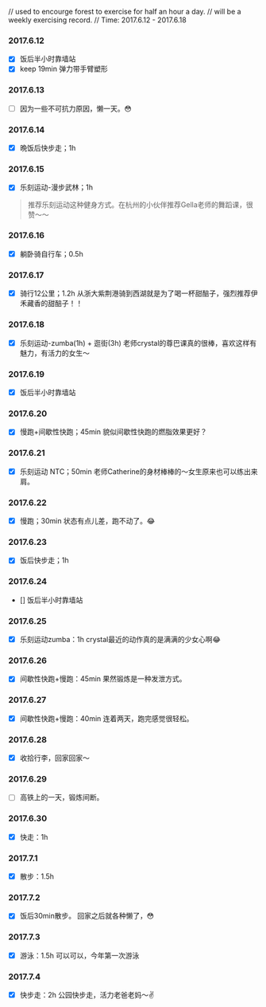 // used to encourge forest to exercise for half an hour a day.
// will be a weekly exercising record.
// Time: 2017.6.12 - 2017.6.18

### 2017.6.12 

- [x] 饭后半小时靠墙站
- [x] keep 19min 弹力带手臂塑形

### 2017.6.13 

- [ ] 因为一些不可抗力原因，懒一天。😳

### 2017.6.14

- [x] 晩饭后快步走；1h

### 2017.6.15

- [x] 乐刻运动-漫步武林；1h
> 推荐乐刻运动这种健身方式。在杭州的小伙伴推荐Gella老师的舞蹈课，很赞～～

### 2017.6.16

- [x] 躺卧骑自行车；0.5h

### 2017.6.17

- [x] 骑行12公里；1.2h
从浙大紫荆港骑到西湖就是为了喝一杯甜醅子，强烈推荐伊禾藏香的甜醅子！！

### 2017.6.18

- [x] 乐刻运动-zumba(1h) + 逛街(3h)
老师crystal的尊巴课真的很棒，喜欢这样有魅力，有活力的女生～

### 2017.6.19
- [x] 饭后半小时靠墙站

### 2017.6.20
- [x] 慢跑+间歇性快跑；45min
貌似间歇性快跑的燃脂效果更好？

### 2017.6.21
- [x] 乐刻运动 NTC；50min
老师Catherine的身材棒棒的～女生原来也可以练出来肩。

### 2017.6.22
- [x] 慢跑；30min
状态有点儿差，跑不动了。😂

### 2017.6.23
- [x] 饭后快步走；1h

### 2017.6.24
- [] 饭后半小时靠墙站

### 2017.6.25
- [x] 乐刻运动zumba：1h
crystal最近的动作真的是满满的少女心啊😂

### 2017.6.26 
- [x] 间歇性快跑+慢跑：45min
果然锻炼是一种发泄方式。

### 2017.6.27
- [x] 间歇性快跑+慢跑：40min
连着两天，跑完感觉很轻松。

### 2017.6.28
- [x] 收拾行李，回家回家～

### 2017.6.29
- [ ] 高铁上的一天，锻炼间断。

### 2017.6.30 
- [x] 快走：1h

### 2017.7.1 
- [x] 散步：1.5h

### 2017.7.2
- [x] 饭后30min散步。
回家之后就各种懒了，😳

### 2017.7.3 
- [x] 游泳：1.5h
可以可以，今年第一次游泳

### 2017.7.4
- [x] 快步走：2h
公园快步走，活力老爸老妈～✌️




